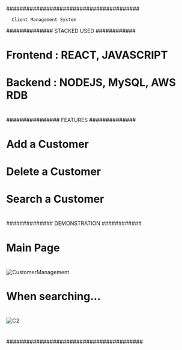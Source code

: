 ########################################

      Client Management System
 
############## STACKED USED ############
#
# Frontend : REACT, JAVASCRIPT
# Backend : NODEJS, MySQL, AWS RDB
#
################ FEATURES ##############
#
# Add a Customer
# Delete a Customer
# Search a Customer
#
############## DEMONSTRATION ############
#
# Main Page
#
![CustomerManagement](https://user-images.githubusercontent.com/30562644/113485588-47555e80-94e9-11eb-8cba-ac3784a3b2b1.JPG)
#
# When searching...
#
![C2](https://user-images.githubusercontent.com/30562644/113485597-62c06980-94e9-11eb-906a-af84056300ae.JPG)
#
#########################################

